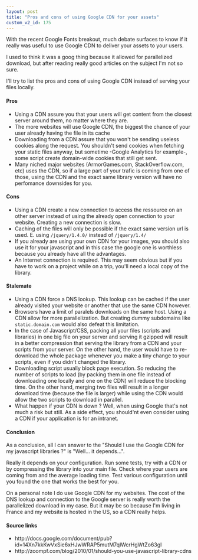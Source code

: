 ```yaml
---
layout: post
title: "Pros and cons of using Google CDN for your assets"
custom_v2_id: 175
---
```


<p>With the recent Google Fonts breakout, much debate surfaces to know if it really was useful to use Google CDN to deliver your assets to your users.</p>
<p>I used to think it was a goog thing because it allowed for parallelized download, but after reading really good articles on the subject I'm not so sure.</p>
<p>I'll try to list the pros and cons of using Google CDN instead of serving your files locally.</p>
<h4>Pros</h4>
<ul>
<li>Using a CDN assure you that your users will get content from the closest server around them, no matter where they are.</li>
<li>The more websites will use Google CDN, the biggest the chance of your user already having the file in its cache</li>
<li>Downloading from a CDN assure that you won't be sending useless cookies along the request. You shouldn't send cookies when fetching your static files anyway, but sometime -Google Analytics for example-, some script create domain-wide cookies that still get sent.</li>
<li>Many niched major websites (ArmorGames.com, StackOverflow.com, etc) uses the CDN, so if a large part of your trafic is coming from one of those, using the CDN and the exact same library version will have no perfomance downsides for you.</li>
</ul>
<h4>Cons</h4>
<ul>
<li>Using a CDN create a new connection to access the ressource on an other server instead of using the already open connection to your website. Creating a new connection is slow.</li>
<li>Caching of the files will only be possible if the exact same version url is used. E. using <code>/jquery/1.4.0/</code> instead of <code>/jquery/1.4/</code></li>
<li>If you already are using your own CDN for your images, you should also use it for your javascript and in this case the google one is worthless because you already have all the advantages.</li>
<li>An Internet connection is required. This may seem obvious but if you have to work on a project while on a trip, you'll need a local copy of the library.</li>
</ul>
<h4>Stalemate</h4>
<ul>
<li>Using a CDN force a DNS lookup. This lookup can be cached if the user already visited your website or another that use the same CDN however.</li>
<li>Browsers have a limit of paralels downloads on the same host. Using a  CDN allow for more parallelization. But creating dummy subdomains like <code>static.domain.com</code> would also defeat this limitation.</li>
<li>In the case of Javascript/CSS, packing all your files (scripts and  libraries) in one big file on your server and serving it gzipped will  result in a better compression that serving the library from a CDN and  your scripts from your server. On the other hand, the user would have to  re-download the whole package whenever you make a tiny change to your  scripts, even if you didn't changed the library.</li>
<li>Downloading script usually block page execution. So reducing the number of scripts to load (by packing them in one file instead of downloading one locally and one on the CDN) will reduce the blocking time. On the other hand, merging two files will result in a longer download time (because the file is larger) while using the CDN would allow the two scripts to download in parallel.</li>
<li>What happen if your CDN is down ? Well, when using Google that's not much a risk but still. As a side effect, you should'nt even consider using a CDN if your application is for an intranet.</li>
</ul>
<h4>Conclusion</h4>
<p>As a conclusion, all I can answer to the "Should I use the Google CDN for my javascript libraries ?" is "Well... it depends...".</p>
<p>Really it depends on your configuration. Run some tests, try with a CDN or by compressing the library into your main file. Check where your users are coming from and the average loading time. Test various configuration until you found the one that works the best for you.</p>
<p>On a personal note I do use Google CDN for my websites. The cost of the DNS lookup and connection to the Google server is really worth the parallelized download in my case. But it may be so because I'm living in France and my website is hosted in the US, so a CDN really helps.</p>
<h4>Source links</h4>
<ul>
<li>http://docs.google.com/document/pub?id=14Xn7kkKwVxSie6xHJwWRAP5mutM7qlWcrHgWtZo63gI</li>
<li>http://zoompf.com/blog/2010/01/should-you-use-javascript-library-cdns</li>
</ul>